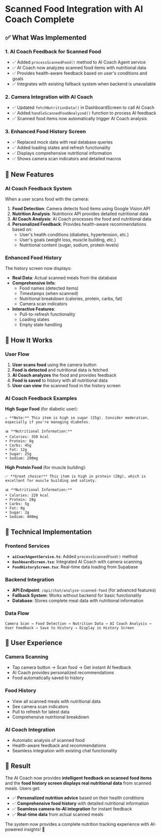 # Scanned Food Integration with AI Coach Complete

## ✅ **What Was Implemented**

### **1. AI Coach Feedback for Scanned Food**
- ✅ Added `processScannedFood()` method to AI Coach Agent service
- ✅ AI Coach now analyzes scanned food items with nutritional data
- ✅ Provides health-aware feedback based on user's conditions and goals
- ✅ Integrates with existing fallback system when backend is unavailable

### **2. Camera Integration with AI Coach**
- ✅ Updated `fetchNutritionData()` in DashboardScreen to call AI Coach
- ✅ Added `handleScannedFoodAnalyzed()` function to process AI feedback
- ✅ Scanned food items now automatically trigger AI Coach analysis

### **3. Enhanced Food History Screen**
- ✅ Replaced mock data with real database queries
- ✅ Added loading states and refresh functionality
- ✅ Displays comprehensive nutritional information
- ✅ Shows camera scan indicators and detailed macros

## 🚀 **New Features**

### **AI Coach Feedback System**
When a user scans food with the camera:

1. **Food Detection**: Camera detects food items using Google Vision API
2. **Nutrition Analysis**: Nutritionix API provides detailed nutritional data
3. **AI Coach Analysis**: AI Coach processes the food and nutritional data
4. **Personalized Feedback**: Provides health-aware recommendations based on:
   - User's health conditions (diabetes, hypertension, etc.)
   - User's goals (weight loss, muscle building, etc.)
   - Nutritional content (sugar, sodium, protein levels)

### **Enhanced Food History**
The history screen now displays:

- **Real Data**: Actual scanned meals from the database
- **Comprehensive Info**: 
  - Food names (detected items)
  - Timestamps (when scanned)
  - Nutritional breakdown (calories, protein, carbs, fat)
  - Camera scan indicators
- **Interactive Features**:
  - Pull-to-refresh functionality
  - Loading states
  - Empty state handling

## 🎯 **How It Works**

### **User Flow**
1. **User scans food** using the camera button
2. **Food is detected** and nutritional data is fetched
3. **AI Coach analyzes** the food and provides feedback
4. **Food is saved** to history with all nutritional data
5. **User can view** the scanned food in the history screen

### **AI Coach Feedback Examples**

**High Sugar Food** (for diabetic user):
```
⚠️ **Note:** This item is high in sugar (25g). Consider moderation, especially if you're managing diabetes.

📊 **Nutritional Information:**
• Calories: 350 kcal
• Protein: 8g
• Carbs: 45g
• Fat: 12g
• Sugar: 25g
• Sodium: 200mg
```

**High Protein Food** (for muscle building):
```
✅ **Great choice!** This item is high in protein (28g), which is excellent for muscle building and satiety.

📊 **Nutritional Information:**
• Calories: 220 kcal
• Protein: 28g
• Carbs: 5g
• Fat: 8g
• Sugar: 2g
• Sodium: 400mg
```

## 🔧 **Technical Implementation**

### **Frontend Services**
- **`aiCoachAgentService.ts`**: Added `processScannedFood()` method
- **`DashboardScreen.tsx`**: Integrated AI Coach with camera scanning
- **`FoodHistoryScreen.tsx`**: Real-time data loading from Supabase

### **Backend Integration**
- **API Endpoint**: `/api/chat/analyze-scanned-food` (for advanced features)
- **Fallback System**: Works without backend for basic functionality
- **Database**: Stores complete meal data with nutritional information

### **Data Flow**
```
Camera Scan → Food Detection → Nutrition Data → AI Coach Analysis → User Feedback → Save to History → Display in History Screen
```

## 📱 **User Experience**

### **Camera Scanning**
- Tap camera button → Scan food → Get instant AI feedback
- AI Coach provides personalized recommendations
- Food automatically saved to history

### **Food History**
- View all scanned meals with nutritional data
- See camera scan indicators
- Pull to refresh for latest data
- Comprehensive nutritional breakdown

### **AI Coach Integration**
- Automatic analysis of scanned food
- Health-aware feedback and recommendations
- Seamless integration with existing chat functionality

## 🎉 **Result**

The AI Coach now provides **intelligent feedback on scanned food items** and the **food history screen displays real nutritional data** from scanned meals. Users get:

- ✅ **Personalized nutrition advice** based on their health conditions
- ✅ **Comprehensive food history** with detailed nutritional information
- ✅ **Seamless camera-to-AI integration** for instant feedback
- ✅ **Real-time data** from actual scanned meals

The system now provides a complete nutrition tracking experience with AI-powered insights! 🚀
